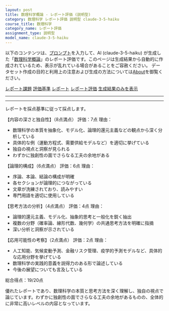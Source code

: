 ```yaml
---
layout: post
title: 数理科学概論 - レポート評価 (説明型)
category: 数理科学 レポート評価 説明型 claude-3-5-haiku
course_title: 数理科学
category_name: レポート評価
assignment_type: 説明型
model_name: claude-3-5-haiku
---
```


以下のコンテンツは、[プロンプト](http://127.0.0.1:8000/generated/数理科学/claude-3-5-haiku/prompt_レポート評価-説明型.md)を入力して、AI (claude-3-5-haiku) が生成した「[数理科学概論](/contents/数理科学/)」のレポート評価です。このページは生成結果から自動的に作成されているため、表示が乱れている場合があることをご容赦ください。
データセット作成の目的と利用上の注意および生成の方法については[About](/About)を御覧ください。

[レポート課題](../レポート課題-説明型)
[評価基準](../評価基準-説明型)
[レポート](../レポート-説明型)
[レポート評価](../レポート評価-説明型)
[生成結果のみを表示](http://127.0.0.1:8000/generated/数理科学/claude-3-5-haiku/レポート評価-説明型.md)
  

***
***
  
レポートを採点基準に従って採点します。

【内容の深さと独自性】（8点満点）
評価：7点
理由：
- 数理科学の本質を抽象化、モデル化、論理的還元主義などの観点から深く分析している
- 具体的な例（運動方程式、需要供給モデルなど）を適切に挙げている
- 独自の視点と洞察が見られる
- わずかに独創性の面でさらなる工夫の余地がある

【論理的構成】（6点満点）
評価：6点
理由：
- 序論、本論、結論の構成が明確
- 各セクションが論理的につながっている
- 文章が洗練されており、読みやすい
- 専門用語を適切に使用している

【思考方法の分析】（4点満点）
評価：4点
理由：
- 論理的還元主義、モデル化、抽象的思考と一般化を鋭く抽出
- 複数の分野（確率論、線形代数、幾何学）の共通思考方法を明確に指摘
- 深い分析と洞察が示されている

【応用可能性の考察】（2点満点）
評価：2点
理由：
- 人工知能、気候変動予測、金融リスク管理、疫学的予測モデルなど、具体的な応用分野を挙げている
- 数理科学の実践的意義を説得力のある形で論述している
- 今後の展望についても言及している

総合得点：19/20点

優れたレポートであり、数理科学の本質と思考方法を深く理解し、独自の視点で論じています。わずかに独創性の面でさらなる工夫の余地があるものの、全体的に非常に高いレベルの内容となっています。
